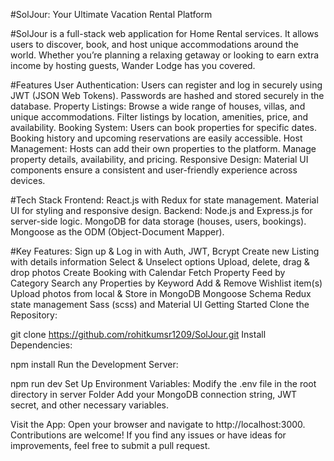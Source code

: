 #SolJour: Your Ultimate Vacation Rental Platform

#SolJour is a full-stack web application for Home Rental services. It allows users to discover, book, and host unique accommodations around the world. Whether you’re planning a relaxing getaway or looking to earn extra income by hosting guests, Wander Lodge has you covered.


#Features
User Authentication:
Users can register and log in securely using JWT (JSON Web Tokens).
Passwords are hashed and stored securely in the database.
Property Listings:
Browse a wide range of houses, villas, and unique accommodations.
Filter listings by location, amenities, price, and availability.
Booking System:
Users can book properties for specific dates.
Booking history and upcoming reservations are easily accessible.
Host Management:
Hosts can add their own properties to the platform.
Manage property details, availability, and pricing.
Responsive Design:
Material UI components ensure a consistent and user-friendly experience across devices.

#Tech Stack
Frontend:
React.js with Redux for state management.
Material UI for styling and responsive design.
Backend:
Node.js and Express.js for server-side logic.
MongoDB for data storage (houses, users, bookings).
Mongoose as the ODM (Object-Document Mapper).


#Key Features:
Sign up & Log in with Auth, JWT, Bcrypt
Create new Listing with details information
Select & Unselect options
Upload, delete, drag & drop photos
Create Booking with Calendar
Fetch Property Feed by Category
Search any Properties by Keyword
Add & Remove Wishlist item(s)
Upload photos from local & Store in MongoDB
Mongoose Schema
Redux state management
Sass (scss) and Material UI
Getting Started
Clone the Repository:

   git clone    https://github.com/rohitkumsr1209/SolJour.git
Install Dependencies:

   npm install
Run the Development Server:

   npm run dev
Set Up Environment Variables:
Modify the .env file in the root directory in server Folder Add your MongoDB connection string, JWT secret, and other necessary variables.

Visit the App:
Open your browser and navigate to http://localhost:3000. Contributions are welcome! If you find any issues or have ideas for improvements, feel free to submit a pull request.
